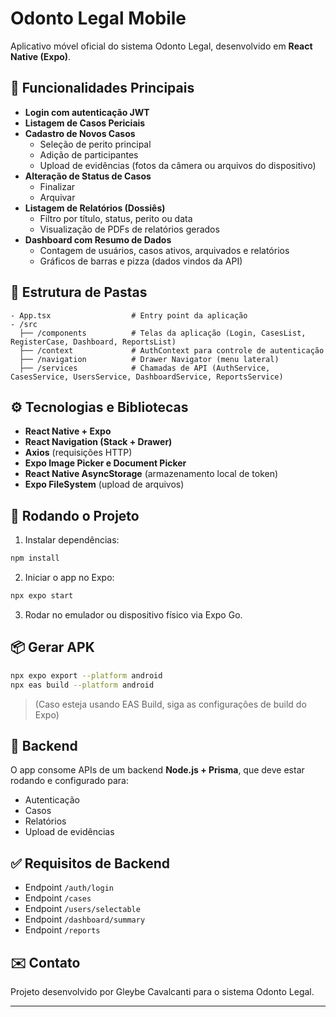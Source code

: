 
# Odonto Legal Mobile

Aplicativo móvel oficial do sistema Odonto Legal, desenvolvido em **React Native (Expo)**.

## 📱 Funcionalidades Principais

- **Login com autenticação JWT**
- **Listagem de Casos Periciais**
- **Cadastro de Novos Casos**
  - Seleção de perito principal
  - Adição de participantes
  - Upload de evidências (fotos da câmera ou arquivos do dispositivo)
- **Alteração de Status de Casos**
  - Finalizar
  - Arquivar
- **Listagem de Relatórios (Dossiês)**
  - Filtro por título, status, perito ou data
  - Visualização de PDFs de relatórios gerados
- **Dashboard com Resumo de Dados**
  - Contagem de usuários, casos ativos, arquivados e relatórios
  - Gráficos de barras e pizza (dados vindos da API)

## 📂 Estrutura de Pastas

```
- App.tsx                  # Entry point da aplicação
- /src
  ├── /components          # Telas da aplicação (Login, CasesList, RegisterCase, Dashboard, ReportsList)
  ├── /context             # AuthContext para controle de autenticação
  ├── /navigation          # Drawer Navigator (menu lateral)
  ├── /services            # Chamadas de API (AuthService, CasesService, UsersService, DashboardService, ReportsService)
```

## ⚙️ Tecnologias e Bibliotecas

- **React Native + Expo**
- **React Navigation (Stack + Drawer)**
- **Axios** (requisições HTTP)
- **Expo Image Picker e Document Picker**
- **React Native AsyncStorage** (armazenamento local de token)
- **Expo FileSystem** (upload de arquivos)

## 🚀 Rodando o Projeto

1. Instalar dependências:

```bash
npm install
```

2. Iniciar o app no Expo:

```bash
npx expo start
```

3. Rodar no emulador ou dispositivo físico via Expo Go.

## 📦 Gerar APK

```bash
npx expo export --platform android
npx eas build --platform android
```

> (Caso esteja usando EAS Build, siga as configurações de build do Expo)

## 🔐 Backend

O app consome APIs de um backend **Node.js + Prisma**, que deve estar rodando e configurado para:
- Autenticação
- Casos
- Relatórios
- Upload de evidências

## ✅ Requisitos de Backend

- Endpoint `/auth/login`
- Endpoint `/cases`
- Endpoint `/users/selectable`
- Endpoint `/dashboard/summary`
- Endpoint `/reports`

## ✉️ Contato

Projeto desenvolvido por Gleybe Cavalcanti para o sistema Odonto Legal.

---
